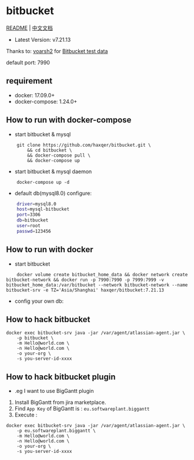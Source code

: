 # bitbucket

[README](README.md) | [中文文档](README_zh.md)

+ Latest Version: v7.21.13

Thanks to: [voarsh2](https://github.com/voarsh2) for [Bitbucket test data](https://github.com/haxqer/jira/issues/30) 

default port: 7990

## requirement
- docker: 17.09.0+
- docker-compose: 1.24.0+

## How to run with docker-compose

- start bitbucket & mysql

```
    git clone https://github.com/haxqer/bitbucket.git \
        && cd bitbucket \
        && docker-compose pull \
        && docker-compose up
```

- start bitbucket & mysql daemon

```
    docker-compose up -d
```

- default db(mysql8.0) configure:

```bash
    driver=mysql8.0
    host=mysql-bitbucket
    port=3306
    db=bitbucket
    user=root
    passwd=123456
```

## How to run with docker

- start bitbucket

```
    docker volume create bitbucket_home_data && docker network create bitbucket-network && docker run -p 7990:7990 -p 7999:7999 -v bitbucket_home_data:/var/bitbucket --network bitbucket-network --name bitbucket-srv -e TZ='Asia/Shanghai' haxqer/bitbucket:7.21.13
```

- config your own db:


## How to hack bitbucket

```
docker exec bitbucket-srv java -jar /var/agent/atlassian-agent.jar \
    -p bitbucket \
    -m Hello@world.com \
    -n Hello@world.com \
    -o your-org \
    -s you-server-id-xxxx
```

## How to hack bitbucket plugin

- .eg I want to use BigGantt plugin
1. Install BigGantt from jira marketplace.
2. Find `App Key` of BigGantt is : `eu.softwareplant.biggantt`
3. Execute :

```
docker exec bitbucket-srv java -jar /var/agent/atlassian-agent.jar \
    -p eu.softwareplant.biggantt \
    -m Hello@world.com \
    -n Hello@world.com \
    -o your-org \
    -s you-server-id-xxxx
```

